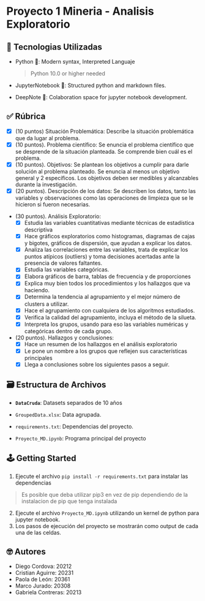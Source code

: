 # Proyecto 1 Mineria - Analisis Exploratorio

## 📡 Tecnologias Utilizadas

- Python 🐍: Modern syntax, Interpreted Languaje
  > Python 10.0 or higher needed

- JupyterNotebook 📒: Structured python and markdown files.
- DeepNote 🌊: Colaboration space for jupyter notebook development.

## ✅ Rúbrica

- [x] (10 puntos) Situación Problemática: Describe la situación problemática que da lugar al problema.
- [x] (10 puntos). Problema científico: Se enuncia el problema científico que se desprende de la situación planteada. Se comprende bien cuál es el problema.
- [x] (10 puntos). Objetivos: Se plantean los objetivos a cumplir para darle solución al problema planteado. Se enuncia al menos un objetivo general y 2 específicos. Los objetivos deben ser medibles y alcanzables durante la investigación.
- [x] (20 puntos). Descripción de los datos: Se describen los datos, tanto las variables y observaciones como las operaciones de limpieza que se le hicieron si fueron necesarias.
- (30 puntos). Análisis Exploratorio:
  - [x] Estudia las variables cuantitativas mediante técnicas de estadística descriptiva
  - [x] Hace gráficos exploratorios como histogramas, diagramas de cajas y bigotes, gráficos de dispersión, que ayudan a explicar los datos.
  - [x] Analiza las correlaciones entre las variables, trata de explicar los puntos atípicos (outliers) y toma decisiones acertadas ante la presencia de valores faltantes.
  - [x] Estudia las variables categóricas.
  - [x] Elabora gráficos de barra, tablas de frecuencia y de proporciones
  - [x] Explica muy bien todos los procedimientos y los hallazgos que va haciendo.
  - [x] Determina la tendencia al agrupamiento y el mejor número de clusters a utilizar.
  - [x] Hace el agrupamiento con cualquiera de los algoritmos estudiados.
  - [x] Verifica la calidad del agrupamiento, incluya el método de la silueta.
  - [x] Interpreta los grupos, usando para eso las variables numéricas y categóricas
dentro de cada grupo.
- (20 puntos). Hallazgos y conclusiones:
  - [x] Hace un resumen de los hallazgos en el análisis exploratorio
  - [x] Le pone un nombre a los grupos que reflejen sus características principales
  - [x] Llega a conclusiones sobre los siguientes pasos a seguir.

## 🗃️ Estructura de Archivos

- **`DataCruda`**: Datasets separados de 10 años

- `GroupedData.xlsx`: Data agrupada.
- `requirements.txt`: Dependencias del proyecto.
- `Proyecto_MD.ipynb`: Programa principal del proyecto

## 🕹️ Getting Started

1. Ejecute el archivo `pip install -r requirements.txt` para instalar las dependencias
  > Es posible que deba utilizar pip3 en vez de pip dependiendo de la instalacion de pip que tenga instalada

2. Ejecute el archivo `Proyecto_MD.ipynb` utilizando un kernel de python para jupyter notebook.
3. Los pasos de ejecución del proyecto se mostrarán como output de cada una de las celdas.

## 🤓 Autores

- Diego Cordova: 20212
- Cristian Aguirre: 20231
- Paola de León: 20361
- Marco Jurado: 20308
- Gabriela Contreras: 20213

